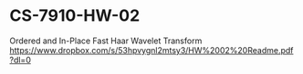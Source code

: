 # CS-7910-HW-02
Ordered and In-Place Fast Haar Wavelet Transform
https://www.dropbox.com/s/53hpvygnl2mtsy3/HW%2002%20Readme.pdf?dl=0
